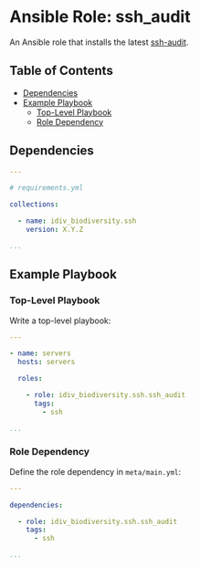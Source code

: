 Ansible Role: ssh_audit
=======================

An Ansible role that installs the latest [ssh-audit][].

Table of Contents
-----------------

<!-- toc -->

- [Dependencies](#dependencies)
- [Example Playbook](#example-playbook)
  * [Top-Level Playbook](#top-level-playbook)
  * [Role Dependency](#role-dependency)

<!-- tocstop -->

Dependencies
------------

```yml
---

# requirements.yml

collections:

  - name: idiv_biodiversity.ssh
    version: X.Y.Z

...
```

Example Playbook
----------------

### Top-Level Playbook

Write a top-level playbook:

```yml
---

- name: servers
  hosts: servers

  roles:

    - role: idiv_biodiversity.ssh.ssh_audit
      tags:
        - ssh

...
```

### Role Dependency

Define the role dependency in `meta/main.yml`:

```yml
---

dependencies:

  - role: idiv_biodiversity.ssh.ssh_audit
    tags:
      - ssh

...
```

[ssh-audit]: https://github.com/jtesta/ssh-audit
